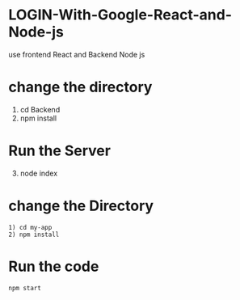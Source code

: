 # LOGIN-With-Google-React-and-Node-js
use frontend React and Backend Node js


# change the directory 
   1) cd Backend
   2) npm install
# Run the Server
 
   3) node index
   
  
  
  # change the Directory
    1) cd my-app
    2) npm install
    
  # Run the code
    npm start
    
